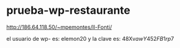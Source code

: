 # prueba-wp-restaurante

http://186.64.118.50/~mpemontes/Il-Fonti/

el usuario de wp- es: elemon20
y la clave es: 48Xv$awY452FB1rp7$

